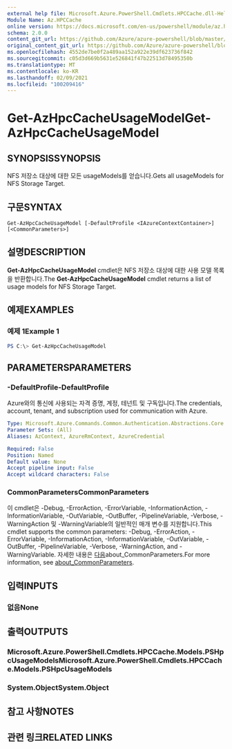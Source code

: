 ```yaml
---
external help file: Microsoft.Azure.PowerShell.Cmdlets.HPCCache.dll-Help.xml
Module Name: Az.HPCCache
online version: https://docs.microsoft.com/en-us/powershell/module/az.hpccache/get-azhpccacheusagemodels
schema: 2.0.0
content_git_url: https://github.com/Azure/azure-powershell/blob/master/src/HPCCache/HPCCache/help/Get-AzHpcCacheUsageModel.md
original_content_git_url: https://github.com/Azure/azure-powershell/blob/master/src/HPCCache/HPCCache/help/Get-AzHpcCacheUsageModel.md
ms.openlocfilehash: 4552de7be0f2a489aa152a922e39df623736f842
ms.sourcegitcommit: c05d3d669b5631e526841f47b22513d78495350b
ms.translationtype: MT
ms.contentlocale: ko-KR
ms.lasthandoff: 02/09/2021
ms.locfileid: "100209416"
---
```

# <span data-ttu-id="5338b-101">Get-AzHpcCacheUsageModel</span><span class="sxs-lookup"><span data-stu-id="5338b-101">Get-AzHpcCacheUsageModel</span></span>

## <span data-ttu-id="5338b-102">SYNOPSIS</span><span class="sxs-lookup"><span data-stu-id="5338b-102">SYNOPSIS</span></span>
<span data-ttu-id="5338b-103">NFS 저장소 대상에 대한 모든 usageModels를 얻습니다.</span><span class="sxs-lookup"><span data-stu-id="5338b-103">Gets all usageModels for NFS Storage Target.</span></span>

## <span data-ttu-id="5338b-104">구문</span><span class="sxs-lookup"><span data-stu-id="5338b-104">SYNTAX</span></span>

```
Get-AzHpcCacheUsageModel [-DefaultProfile <IAzureContextContainer>] [<CommonParameters>]
```

## <span data-ttu-id="5338b-105">설명</span><span class="sxs-lookup"><span data-stu-id="5338b-105">DESCRIPTION</span></span>
<span data-ttu-id="5338b-106">**Get-AzHpcCacheUsageModel** cmdlet은 NFS 저장소 대상에 대한 사용 모델 목록을 반환합니다.</span><span class="sxs-lookup"><span data-stu-id="5338b-106">The **Get-AzHpcCacheUsageModel** cmdlet returns a list of usage models for NFS Storage Target.</span></span>

## <span data-ttu-id="5338b-107">예제</span><span class="sxs-lookup"><span data-stu-id="5338b-107">EXAMPLES</span></span>

### <span data-ttu-id="5338b-108">예제 1</span><span class="sxs-lookup"><span data-stu-id="5338b-108">Example 1</span></span>
```powershell
PS C:\> Get-AzHpcCacheUsageModel
```

## <span data-ttu-id="5338b-109">PARAMETERS</span><span class="sxs-lookup"><span data-stu-id="5338b-109">PARAMETERS</span></span>

### <span data-ttu-id="5338b-110">-DefaultProfile</span><span class="sxs-lookup"><span data-stu-id="5338b-110">-DefaultProfile</span></span>
<span data-ttu-id="5338b-111">Azure와의 통신에 사용되는 자격 증명, 계정, 테넌트 및 구독입니다.</span><span class="sxs-lookup"><span data-stu-id="5338b-111">The credentials, account, tenant, and subscription used for communication with Azure.</span></span>

```yaml
Type: Microsoft.Azure.Commands.Common.Authentication.Abstractions.Core.IAzureContextContainer
Parameter Sets: (All)
Aliases: AzContext, AzureRmContext, AzureCredential

Required: False
Position: Named
Default value: None
Accept pipeline input: False
Accept wildcard characters: False
```

### <span data-ttu-id="5338b-112">CommonParameters</span><span class="sxs-lookup"><span data-stu-id="5338b-112">CommonParameters</span></span>
<span data-ttu-id="5338b-113">이 cmdlet은 -Debug, -ErrorAction, -ErrorVariable, -InformationAction, -InformationVariable, -OutVariable, -OutBuffer, -PipelineVariable, -Verbose, -WarningAction 및 -WarningVariable의 일반적인 매개 변수를 지원합니다.</span><span class="sxs-lookup"><span data-stu-id="5338b-113">This cmdlet supports the common parameters: -Debug, -ErrorAction, -ErrorVariable, -InformationAction, -InformationVariable, -OutVariable, -OutBuffer, -PipelineVariable, -Verbose, -WarningAction, and -WarningVariable.</span></span> <span data-ttu-id="5338b-114">자세한 내용은 [다음](http://go.microsoft.com/fwlink/?LinkID=113216)about_CommonParameters.</span><span class="sxs-lookup"><span data-stu-id="5338b-114">For more information, see [about_CommonParameters](http://go.microsoft.com/fwlink/?LinkID=113216).</span></span>

## <span data-ttu-id="5338b-115">입력</span><span class="sxs-lookup"><span data-stu-id="5338b-115">INPUTS</span></span>

### <span data-ttu-id="5338b-116">없음</span><span class="sxs-lookup"><span data-stu-id="5338b-116">None</span></span>

## <span data-ttu-id="5338b-117">출력</span><span class="sxs-lookup"><span data-stu-id="5338b-117">OUTPUTS</span></span>

### <span data-ttu-id="5338b-118">Microsoft.Azure.PowerShell.Cmdlets.HPCCache.Models.PSHpcUsageModels</span><span class="sxs-lookup"><span data-stu-id="5338b-118">Microsoft.Azure.PowerShell.Cmdlets.HPCCache.Models.PSHpcUsageModels</span></span>

### <span data-ttu-id="5338b-119">System.Object</span><span class="sxs-lookup"><span data-stu-id="5338b-119">System.Object</span></span>
## <span data-ttu-id="5338b-120">참고 사항</span><span class="sxs-lookup"><span data-stu-id="5338b-120">NOTES</span></span>

## <span data-ttu-id="5338b-121">관련 링크</span><span class="sxs-lookup"><span data-stu-id="5338b-121">RELATED LINKS</span></span>
